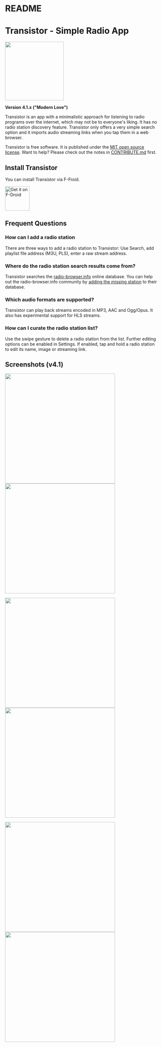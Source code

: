 README
======

# Transistor - Simple Radio App
<img src="https://codeberg.org/y20k/transistor/raw/branch/master/app/src/main/res/mipmap-xxxhdpi/ic_launcher_round.png" width="192" />

**Version 4.1.x ("Modern Love")**

Transistor is an app with a minimalistic approach for listening to radio programs over the internet, which may not be to everyone's liking. It has no radio station discovery feature. Transistor only offers a very simple search option and it imports audio streaming links when you tap them in a web browser.

Transistor is free software. It is published under the [MIT open source license](https://opensource.org/licenses/MIT). Want to help? Please check out the notes in [CONTRIBUTE.md](https://codeberg.org/y20k/transistor/src/branch/master/CONTRIBUTE.md) first.

## Install Transistor
You can install Transistor via F-Froid.

[<img src="https://fdroid.gitlab.io/artwork/badge/get-it-on.png" alt="Get it on F-Droid" height="80">](https://f-droid.org/repository/browse/?fdid=org.y20k.transistor)

## Frequent Questions

### How can I add a radio station
There are three ways to add a radio station to Transistor: Use Search, add playlist file address (M3U, PLS), enter a raw stream address.

### Where do the radio station search results come from?
Transistor searches the [radio-browser.info](http://www.radio-browser.info/) online database. You can help out the radio-browser.info community by [adding the missing station](http://www.radio-browser.info/gui/#!/add) to their database.

### Which audio formats are supported?
Transistor can play back streams encoded in MP3, AAC and Ogg/Opus. It also has experimental support for HLS streams.

### How can I curate the radio station list?
Use the swipe gesture to delete a radio station from the list. Further editing options can be enabled in Settings. If enabled, tap and hold a radio station to edit its name, image or streaming link.

## Screenshots (v4.1)
[<img src="https://codeberg.org/y20k/transistor/raw/branch/master/metadata/en-US/phoneScreenshots/01-transistor-v4.1.0-playback.png" width="360">](https://codeberg.org/y20k/transistor/raw/branch/master/metadata/en-US/phoneScreenshots/01-transistor-v4.1.0-playback.png)
[<img src="https://codeberg.org/y20k/transistor/raw/branch/master/metadata/en-US/phoneScreenshots/02-transistor-v4.1.0-playback-details.png" width="360">](https://codeberg.org/y20k/transistor/raw/branch/master/metadata/en-US/phoneScreenshots/02-transistor-v4.1.0-playback-details.png)

[<img src="https://codeberg.org/y20k/transistor/raw/branch/master/metadata/en-US/phoneScreenshots/03-transistor-v4.1.0-add-station.png" width="360">](https://codeberg.org/y20k/transistor/raw/branch/master/metadata/en-US/phoneScreenshots/03-transistor-v4.1.0-add-station.png)
[<img src="https://codeberg.org/y20k/transistor/raw/branch/master/metadata/en-US/phoneScreenshots/04-transistor-v4.1.0-favorite-station.png" width="360">](https://codeberg.org/y20k/transistor/raw/branch/master/metadata/en-US/phoneScreenshots/04-transistor-v4.1.0-favorite-station.png)

[<img src="https://codeberg.org/y20k/transistor/raw/branch/master/metadata/en-US/phoneScreenshots/05-transistor-v4.1.0-delete-station.png" width="360">](https://codeberg.org/y20k/transistor/raw/branch/master/metadata/en-US/phoneScreenshots/05-transistor-v4.1.0-delete-station.png)
[<img src="https://codeberg.org/y20k/transistor/raw/branch/master/metadata/en-US/phoneScreenshots/06-transistor-v4.1.0-edit-station.png" width="360">](https://codeberg.org/y20k/transistor/raw/branch/master/metadata/en-US/phoneScreenshots/06-transistor-v4.1.0-edit-station.png)